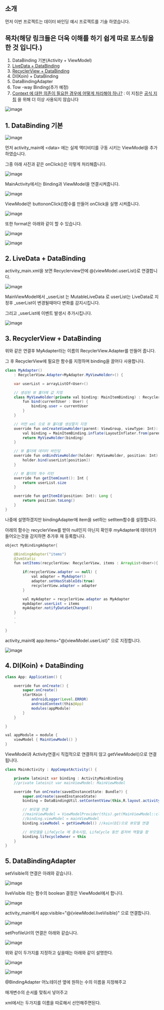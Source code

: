 ## 소개
먼저 이번 프로젝트는 데이터 바인딩 예시 프로젝트를 기술 하였습니다.

## 목차(해당 링크들은 더욱 이해를 하기 쉽게 따로 포스팅을 한 것 입니다.)
1. DataBinding 기본(Activity + ViewModel)
2. [LiveData + DataBinding](https://github.com/tnvnfdla1214/DataBinding_2)
3. [RecyclerView + DataBinding](https://github.com/tnvnfdla1214/DataBinding_3)
4. DI(Koin) + DataBinding
5. DataBindingAdapter
6. Tow -way Binding(추가 예정)
7. [Context 에 대한 의존이 필요한 경우에 어떻게 처리해야 하나?](https://medium.com/androiddevelopers/livedata-with-snackbar-navigation-and-other-events-the-singleliveevent-case-ac2622673150) : 이 지침은 [공식 지침](https://developer.android.com/jetpack/guide/ui-layer/events) 을 위해 더 이상 사용되지 않습니다

![image](https://user-images.githubusercontent.com/48902047/148549776-2a7e3b73-5d17-4756-b27f-2ca500eec6d1.png)

## 1. DataBinding 기본
![image](https://user-images.githubusercontent.com/48902047/148550860-d7af7f87-9026-44e3-a4ed-be764ffb83e9.png)

먼저 activity_main에 \<data> 에는 실제 액티비티를 구동 시키는 ViewModel을 추가하였습니다.

그중 아래 사진과 같은 onClick()은 이렇게 처리해줍니다.

![image](https://user-images.githubusercontent.com/48902047/148551548-f827aaab-fa1a-4bf3-8e76-dfce461998f3.png)

MainActivity에서는 Binding과 ViewModel을 연결시켜줍니다.

![image](https://user-images.githubusercontent.com/48902047/148551702-234cbee3-dd71-4a3d-873d-60fcb4a9c576.png)

ViewModel은 buttononClick()함수를 만들어 onClick을 실행 시켜줍니다.

![image](https://user-images.githubusercontent.com/48902047/148552929-d5b00e88-58ab-4809-9be0-b20a073e41cf.png)

또한 format은 아래와 같이 할 수 있습니다.

![image](https://user-images.githubusercontent.com/48902047/148565178-92b808fd-92e3-48f6-bd0e-2843c17bfccc.png)

![image](https://user-images.githubusercontent.com/48902047/148565295-d4daa973-c1c1-45a3-88d3-51ffb3bf3e5f.png)

## 2. LiveData + DataBinding
activity_main.xml을 보면 Recyclerview안에 @{viewModel.userList}로 연결합니다.

![image](https://user-images.githubusercontent.com/48902047/148553382-d972191a-a75c-4f3e-af27-e45e692486ff.png)

MainViewModel에서 \_userList 는 MutableLiveData 로 userList는 LiveData로 지정후 \_userList이 변경될때마다 변화를 감지시킵니다.

그리고 \_userList에 이벤트 발생시 추가시킵니다.

![image](https://user-images.githubusercontent.com/48902047/148553685-f60fd1e2-b439-49e9-85db-4bbb3cd5f493.png)

## 3. RecyclerView + DataBinding
위와 같은 연결후 MyAdapter라는 이름의 RecyclerView.Adapter를 만들어 줍니다.

그 후 RecyclerView에 필요한 함수를 지정하며 binding을 끌어다 사용합니다.
```Java
class MyAdapter()
    : RecyclerView.Adapter<MyAdapter.MyViewHolder>() {

    var userList = arrayListOf<User>()

    // 생성된 뷰 홀더에 값 지정
    class MyViewHolder(private val binding: MainItemBinding) : RecyclerView.ViewHolder(binding.root) {
        fun bind(currentUser : User) {
            binding.user = currentUser
        }
    }

    // 어떤 xml 으로 뷰 홀더를 생성할지 지정
    override fun onCreateViewHolder(parent: ViewGroup, viewType: Int): MyViewHolder {
        val binding = MainItemBinding.inflate(LayoutInflater.from(parent.context),parent,false)
        return MyViewHolder(binding)
    }

    // 뷰 홀더에 데이터 바인딩
    override fun onBindViewHolder(holder: MyViewHolder, position: Int) {
        holder.bind(userList[position])
    }

    // 뷰 홀더의 개수 리턴
    override fun getItemCount(): Int {
        return userList.size
    }

    override fun getItemId(position: Int): Long {
        return position.toLong()
    }
}
```
나중에 설명하겠지만 bindingAdapter에 item을 set하는 setItem함수를 설정합니다.

아래의 함수는 recyclerView를 받아 null인지 아닌지 확인후 myAdapter에 데이터가 들어오는것을 감지하면 추가후 재 등록합니다.

```Java
object MyBindingAdapter{

    @BindingAdapter("items")
    @JvmStatic
    fun setItems(recyclerView: RecyclerView, items : ArrayList<User>){

        if(recyclerView.adapter == null) {
            val adapter = MyAdapter()
            adapter.setHasStableIds(true)
            recyclerView.adapter = adapter
        }

        val myAdapter = recyclerView.adapter as MyAdapter
        myAdapter.userList = items
        myAdapter.notifyDataSetChanged()
    }
    .
    .

}
```
activity_main에 app:items="@{viewModel.userList}" 으로 지정합니다.

![image](https://user-images.githubusercontent.com/48902047/148558952-a0219ca6-8449-4dd1-a3c1-ceee85468cf0.png)

## 4. DI(Koin) + DataBinding
```Java
class App: Application() {

    override fun onCreate() {
        super.onCreate()
        startKoin {
            androidLogger(Level.ERROR)
            androidContext(this@App)
            modules(appModule)
        }
    }

}
```

```Java
val appModule = module {
    viewModel { MainViewModel() }
}
```
ViewModel과 Activity연결시 직접적으로 연결하지 않고 getViewModel()으로 연결 됩니다.
```Java
class MainActivity : AppCompatActivity() {

    private lateinit var binding : ActivityMainBinding
    //private lateinit var mainViewModel: MainViewModel

    override fun onCreate(savedInstanceState: Bundle?) {
        super.onCreate(savedInstanceState)
        binding = DataBindingUtil.setContentView(this,R.layout.activity_main)

        // 뷰모델 연결
        //mainViewModel = ViewModelProvider(this).get(MainViewModel::class.java)
        //binding.viewModel = mainViewModel
        binding.viewModel = getViewModel() //koin(DI)으로 뷰모델 연결

        // 뷰모델을 LifeCycle 에 종속시킴, LifeCycle 동안 옵저버 역할을 함
        binding.lifecycleOwner = this
    }
}
```

## 5. DataBindingAdapter
setVisible의 연결은 아래와 같습니다.

![image](https://user-images.githubusercontent.com/48902047/148560345-2f094580-6ff3-40ac-9392-409f2fd64e8c.png)

liveVisible 라는 함수의 boolean 결정은 ViewModel에서 합니다.

![image](https://user-images.githubusercontent.com/48902047/148560529-dd4b3ac3-7c85-43b7-8057-176ab95dfc91.png)

activity_main에서 app:visible="@{viewModel.liveVisible}" 으로 연결합니다.

![image](https://user-images.githubusercontent.com/48902047/148560744-37498a9d-f5e0-4c5f-9f25-cd13fde927ef.png)

setProfileUrl의 연결은 아래와 같습니다.

![image](https://user-images.githubusercontent.com/48902047/148561170-8d35bbcd-400e-42fe-bf22-ab9eadee623e.png)

위와 같이 두가지를 지정하고 싶을때는 아래와 같이 설명한다.

![image](https://user-images.githubusercontent.com/48902047/148561650-ceb29aa1-5299-410c-b121-38b08e5e4b9d.png)

![image](https://user-images.githubusercontent.com/48902047/148561664-40bbd533-3e74-41a0-950b-2cd8e516bdc7.png)

@BindingAdapter 어노테이션 옆에 원하는 수의 이름을 지정해주고

매개변수의 순서를 맞춰서 넣어주고

xml에서는 두가지를 이름을 따로해서 선언해주면된다.





